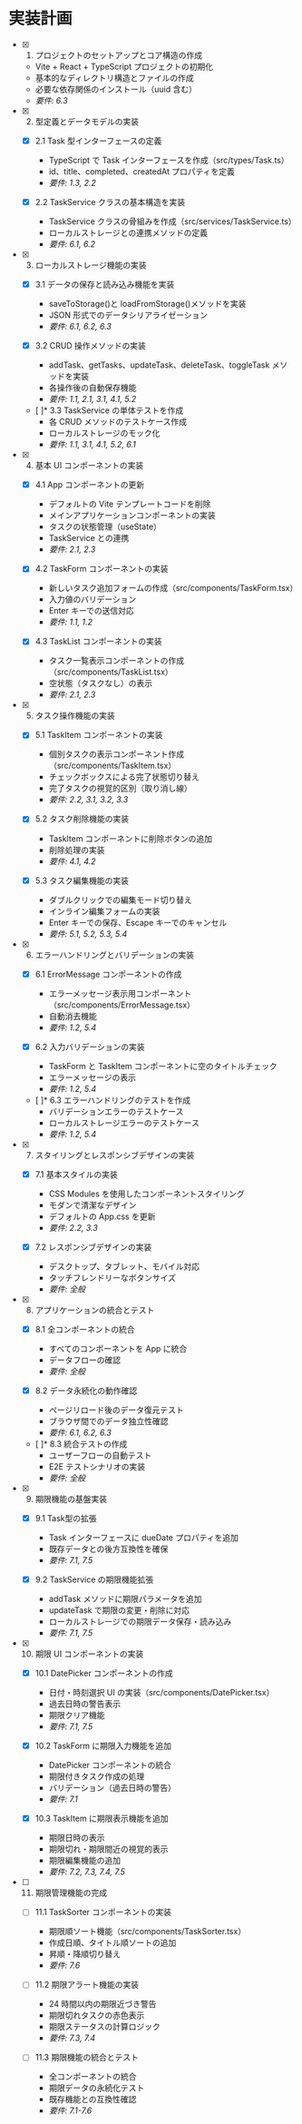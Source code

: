 # 実装計画

- [x] 1. プロジェクトのセットアップとコア構造の作成

  - Vite + React + TypeScript プロジェクトの初期化
  - 基本的なディレクトリ構造とファイルの作成
  - 必要な依存関係のインストール（uuid 含む）
  - _要件: 6.3_

- [x] 2. 型定義とデータモデルの実装

  - [x] 2.1 Task 型インターフェースの定義

    - TypeScript で Task インターフェースを作成（src/types/Task.ts）
    - id、title、completed、createdAt プロパティを定義
    - _要件: 1.3, 2.2_

  - [x] 2.2 TaskService クラスの基本構造を実装
    - TaskService クラスの骨組みを作成（src/services/TaskService.ts）
    - ローカルストレージとの連携メソッドの定義
    - _要件: 6.1, 6.2_

- [x] 3. ローカルストレージ機能の実装

  - [x] 3.1 データの保存と読み込み機能を実装

    - saveToStorage()と loadFromStorage()メソッドを実装
    - JSON 形式でのデータシリアライゼーション
    - _要件: 6.1, 6.2, 6.3_

  - [x] 3.2 CRUD 操作メソッドの実装

    - addTask、getTasks、updateTask、deleteTask、toggleTask メソッドを実装
    - 各操作後の自動保存機能
    - _要件: 1.1, 2.1, 3.1, 4.1, 5.2_

  - [ ]\* 3.3 TaskService の単体テストを作成
    - 各 CRUD メソッドのテストケース作成
    - ローカルストレージのモック化
    - _要件: 1.1, 3.1, 4.1, 5.2, 6.1_

- [x] 4. 基本 UI コンポーネントの実装

  - [x] 4.1 App コンポーネントの更新

    - デフォルトの Vite テンプレートコードを削除
    - メインアプリケーションコンポーネントの実装
    - タスクの状態管理（useState）
    - TaskService との連携
    - _要件: 2.1, 2.3_

  - [x] 4.2 TaskForm コンポーネントの実装

    - 新しいタスク追加フォームの作成（src/components/TaskForm.tsx）
    - 入力値のバリデーション
    - Enter キーでの送信対応
    - _要件: 1.1, 1.2_

  - [x] 4.3 TaskList コンポーネントの実装
    - タスク一覧表示コンポーネントの作成（src/components/TaskList.tsx）
    - 空状態（タスクなし）の表示
    - _要件: 2.1, 2.3_

- [x] 5. タスク操作機能の実装

  - [x] 5.1 TaskItem コンポーネントの実装

    - 個別タスクの表示コンポーネント作成（src/components/TaskItem.tsx）
    - チェックボックスによる完了状態切り替え
    - 完了タスクの視覚的区別（取り消し線）
    - _要件: 2.2, 3.1, 3.2, 3.3_

  - [x] 5.2 タスク削除機能の実装

    - TaskItem コンポーネントに削除ボタンの追加
    - 削除処理の実装
    - _要件: 4.1, 4.2_

  - [x] 5.3 タスク編集機能の実装
    - ダブルクリックでの編集モード切り替え
    - インライン編集フォームの実装
    - Enter キーでの保存、Escape キーでのキャンセル
    - _要件: 5.1, 5.2, 5.3, 5.4_

- [x] 6. エラーハンドリングとバリデーションの実装

  - [x] 6.1 ErrorMessage コンポーネントの作成

    - エラーメッセージ表示用コンポーネント（src/components/ErrorMessage.tsx）
    - 自動消去機能
    - _要件: 1.2, 5.4_

  - [x] 6.2 入力バリデーションの実装

    - TaskForm と TaskItem コンポーネントに空のタイトルチェック
    - エラーメッセージの表示
    - _要件: 1.2, 5.4_

  - [ ]\* 6.3 エラーハンドリングのテストを作成
    - バリデーションエラーのテストケース
    - ローカルストレージエラーのテストケース
    - _要件: 1.2, 5.4_

- [x] 7. スタイリングとレスポンシブデザインの実装

  - [x] 7.1 基本スタイルの実装

    - CSS Modules を使用したコンポーネントスタイリング
    - モダンで清潔なデザイン
    - デフォルトの App.css を更新
    - _要件: 2.2, 3.3_

  - [x] 7.2 レスポンシブデザインの実装
    - デスクトップ、タブレット、モバイル対応
    - タッチフレンドリーなボタンサイズ
    - _要件: 全般_

- [x] 8. アプリケーションの統合とテスト

  - [x] 8.1 全コンポーネントの統合

    - すべてのコンポーネントを App に統合
    - データフローの確認
    - _要件: 全般_

  - [x] 8.2 データ永続化の動作確認

    - ページリロード後のデータ復元テスト
    - ブラウザ間でのデータ独立性確認
    - _要件: 6.1, 6.2, 6.3_

  - [ ]\* 8.3 統合テストの作成
    - ユーザーフローの自動テスト
    - E2E テストシナリオの実装
    - _要件: 全般_

- [x] 9. 期限機能の基盤実装

  - [x] 9.1 Task型の拡張

    - Task インターフェースに dueDate プロパティを追加
    - 既存データとの後方互換性を確保
    - _要件: 7.1, 7.5_

  - [x] 9.2 TaskService の期限機能拡張

    - addTask メソッドに期限パラメータを追加
    - updateTask で期限の変更・削除に対応
    - ローカルストレージでの期限データ保存・読み込み
    - _要件: 7.1, 7.5_

- [x] 10. 期限 UI コンポーネントの実装

  - [x] 10.1 DatePicker コンポーネントの作成

    - 日付・時刻選択 UI の実装（src/components/DatePicker.tsx）
    - 過去日時の警告表示
    - 期限クリア機能
    - _要件: 7.1, 7.5_

  - [x] 10.2 TaskForm に期限入力機能を追加

    - DatePicker コンポーネントの統合
    - 期限付きタスク作成の処理
    - バリデーション（過去日時の警告）
    - _要件: 7.1_

  - [x] 10.3 TaskItem に期限表示機能を追加

    - 期限日時の表示
    - 期限切れ・期限間近の視覚的表示
    - 期限編集機能の追加
    - _要件: 7.2, 7.3, 7.4, 7.5_

- [ ] 11. 期限管理機能の完成

  - [ ] 11.1 TaskSorter コンポーネントの実装

    - 期限順ソート機能（src/components/TaskSorter.tsx）
    - 作成日順、タイトル順ソートの追加
    - 昇順・降順切り替え
    - _要件: 7.6_

  - [ ] 11.2 期限アラート機能の実装

    - 24 時間以内の期限近づき警告
    - 期限切れタスクの赤色表示
    - 期限ステータスの計算ロジック
    - _要件: 7.3, 7.4_

  - [ ] 11.3 期限機能の統合とテスト

    - 全コンポーネントの統合
    - 期限データの永続化テスト
    - 既存機能との互換性確認
    - _要件: 7.1-7.6_